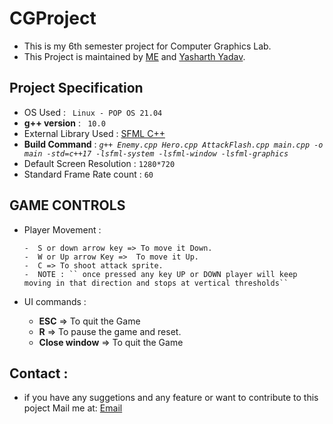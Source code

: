 # CGProject

- This is my 6th semester project for Computer Graphics Lab.
- This Project is maintained by [ME](https://github.com/Sumit-Kumar1) and [Yasharth Yadav](https://github.com/yasharth328).

## Project Specification

- OS Used : `` Linux - POP OS 21.04``
- __g++ version__ : `` 10.0``
- External Library Used : [SFML C++](https://www.sfml-dev.org/)
- **Build Command** : _``g++ Enemy.cpp Hero.cpp AttackFlash.cpp main.cpp -o main -std=c++17 -lsfml-system -lsfml-window -lsfml-graphics``_
- Default Screen Resolution : ``1280*720``
- Standard Frame Rate count : ``60``

## GAME CONTROLS

-  Player Movement : 
  
       -  S or down arrow key => To move it Down.
       -  W or Up arrow Key =>  To move it Up.
       -  C => To shoot attack sprite.
       -  NOTE : `` once pressed any key UP or DOWN player will keep moving in that direction and stops at vertical thresholds``
- UI commands :
    - __ESC__ => To quit the Game 
    - __R__ => To pause the game and reset.
    - __Close window__ => To quit the Game

## Contact :
- if you have any suggetions and any feature or want to contribute to this poject 
Mail me at: [Email](kumarsumitjat298@gmail.com)
